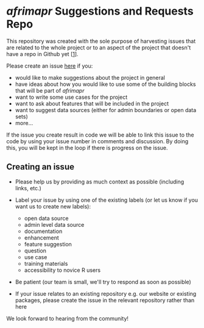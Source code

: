 # _afrimapr_ Suggestions and Requests Repo

This repository was created with the sole purpose of harvesting issues that are related to the whole project or to an aspect of the project that doesn't have a repo in Github yet [[1][1]].

Please create an issue [here](https://github.com/afrimapr/suggestions_and_requests/issues) if you:

- would like to make suggestions about the project in general
- have ideas about how you would like to use some of the building blocks that will be part of _afrimapr_
- want to write some use cases for the project
- want to ask about features that will be included in the project
- want to suggest data sources (either for admin boundaries or open data sets)
- more...

If the issue you create result in code we will be able to link this issue to the code by using your issue number in comments and discussion. By doing this, you will be kept in the loop if there is progress on the issue.

## Creating an issue

- Please help us by providing as much context as possible (including links, etc.) 
- Label your issue by using one of the existing labels (or let us know if you want us to create new labels):

  - open data source
  - admin level data source
  - documentation
  - enhancement
  - feature suggestion
  - question
  - use case
  - training materials
  - accessibility to novice R users
  
- Be patient (our team is small, we'll try to respond as soon as possible)
- If your issue relates to an existing repository e.g. our website or existing packages, please create the issue in the relevant repository rather than here

We look forward to hearing from the community!

[1]: https://help.github.com/en/github/creating-cloning-and-archiving-repositories/creating-an-issues-only-repository
